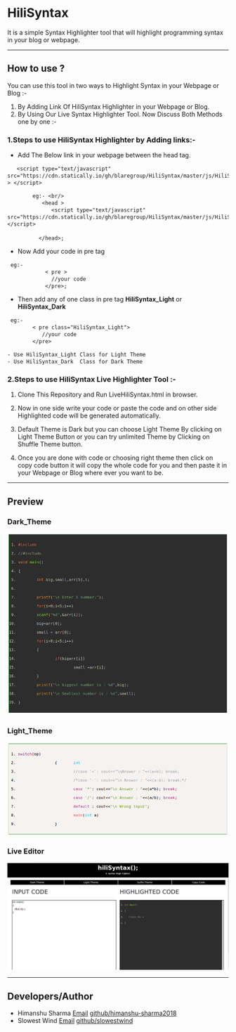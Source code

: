 # HiliSyntax
It is a simple Syntax Highlighter tool that will highlight programming syntax in your blog or webpage.

---

## How to use ?
 You can use this tool in two ways to Highlight Syntax in your Webpage or Blog :-
1. By Adding Link Of HiliSyntax Highlighter in your Webpage or Blog.
2. By Using Our Live Syntax Highlighter Tool.
 Now Discuss Both Methods one by one :- 
 
### 1.Steps to use HiliSyntax Highlighter by Adding links:-
 
+ Add The Below link in your webpage between the head tag.
    
```
   <script type="text/javascript" src="https://cdn.statically.io/gh/blaregroup/HiliSyntax/master/js/HiliSyntax_Link.js" > </script>
```

```        
        eg:- <br/>
           <head > 
              <script type="text/javascript" src="https://cdn.statically.io/gh/blaregroup/HiliSyntax/master/js/HiliSyntax_Link.js"></script>
           
          </head>;
 ```
 
+ Now Add your code in pre tag

```
 eg:- 
            < pre >
              //your code
            </pre>;
```

+ Then add any of one class in pre tag **HiliSyntax_Light** or **HiliSyntax_Dark**

```
 eg:- 
        < pre class="HiliSyntax_Light">
           //your code
        </pre>
```       
    - Use HiliSyntax_Light Class for Light Theme 
    - Use HiliSyntax_Dark  Class for Dark Theme
  
  
    
### 2.Steps to use HiliSyntax Live Highlighter Tool :-

1. Clone This Repository and Run LiveHiliSyntax.html in browser.

2. Now in one side write your code or paste the code and on other side Highlighted code will be generated automatically.

3. Default Theme is Dark but you can choose Light Theme By clicking on Light Theme Button or you can try unlimited Theme by Clicking on Shuffle Theme button.

4. Once you are done with code or choosing right theme then click on copy code button it will copy the whole code for you and then paste it in your Webpage or Blog where ever you want to be. 
      
---           

## Preview
 
  ### Dark_Theme
  
  ![Dark Theme](img/DarkTheme.png "Dark Theme")
  
  ### Light_Theme
  
  ![Light Theme](img/LightTheme.png "Light Theme")
 
  ### Live Editor
  
  ![Live Editor](img/LiveDemo.png "Live Demo ")
  

---  

## Developers/Author
- Himanshu Sharma [Email](himanshusharma2972@gmail.com)   [github/himanshu-sharma2018](https://github.com/himanshu-sharma2018)
- Slowest Wind  [Email](slowestwind@gmail.com)   [github/slowestwind](https://github.com/slowestwind)
